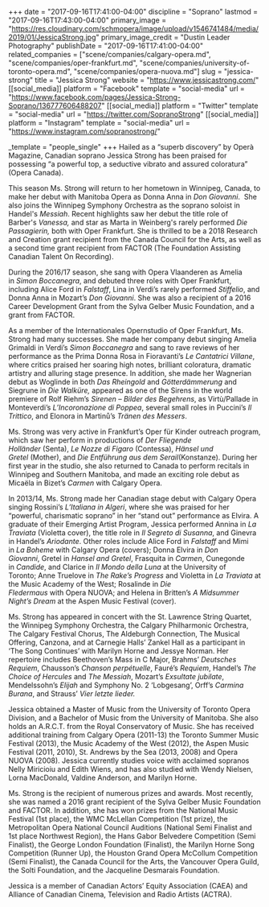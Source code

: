 +++
date = "2017-09-16T17:41:00-04:00"
discipline = "Soprano"
lastmod = "2017-09-16T17:43:00-04:00"
primary_image = "https://res.cloudinary.com/schmopera/image/upload/v1546741484/media/2019/01/JessicaStrong.jpg"
primary_image_credit = "Dustin Leader Photography"
publishDate = "2017-09-16T17:41:00-04:00"
related_companies = ["scene/companies/calgary-opera.md", "scene/companies/oper-frankfurt.md", "scene/companies/university-of-toronto-opera.md", "scene/companies/opera-nuova.md"]
slug = "jessica-strong"
title = "Jessica Strong"
website = "https://www.jessicastrong.com/"
[[social_media]]
platform = "Facebook"
template = "social-media"
url = "https://www.facebook.com/pages/Jessica-Strong-Soprano/136777606488207"
[[social_media]]
platform = "Twitter"
template = "social-media"
url = "https://twitter.com/SopranoStrong"
[[social_media]]
platform = "Instagram"
template = "social-media"
url = "https://www.instagram.com/sopranostrong/"

_template = "people_single"
+++
Hailed as a “superb discovery” by Operà Magazine, Canadian soprano Jessica Strong has been praised for possessing “a powerful top, a seductive vibrato and assured coloratura” (Opera Canada).  

This season Ms. Strong will return to her hometown in Winnipeg, Canada, to make her debut with Manitoba Opera as Donna Anna in _Don Giovanni_.  She also joins the Winnipeg Symphony Orchestra as the soprano soloist in Handel's _Messiah_. Recent highlights saw her debut the title role of Barber's _Vanessa,_ and star as Marta in Weinberg's rarely performed _Die Passagierin,_ both with Oper Frankfurt. She is thrilled to be a 2018 Research and Creation grant recipient from the Canada Council for the Arts, as well as a second time grant recipient from FACTOR (The Foundation Assisting Canadian Talent On Recording).

During the 2016/17 season, she sang with Opera Vlaanderen as Amelia in _Simon Boccanegra_, and debuted three roles with Oper Frankfurt, including Alice Ford in _Falstaff_, Lina in Verdi’s rarely performed _Stiffelio_, and Donna Anna in Mozart’s _Don Giovanni_. She was also a recipient of a 2016 Career Development Grant from the Sylva Gelber Music Foundation, and a grant from FACTOR. 

As a member of the Internationales Opernstudio of Oper Frankfurt, Ms. Strong had many successes. She made her company debut singing Amelia Grimaldi in Verdi’s _Simon Boccanegra_ and sang to rave reviews of her performance as the Prima Donna Rosa in Fioravanti’s _Le Cantatrici Villane_, where critics praised her soaring high notes, brilliant coloratura, dramatic artistry and alluring stage presence. In addition, she made her Wagnerian debut as Woglinde in both _Das Rheingold_ and _Götterdämmerung_ and Siegrune in _Die Walküre,_ appeared as one of the Sirens in the world premiere of Rolf Riehm’s _Sirenen – Bilder des Begehrens_, as Virtù/Pallade in Monteverdi’s _L’Incoronazione di Poppea_, several small roles in Puccini’s _Il Trittico_, and Elonora in Martinů’s _Tränen des Messers_.

Ms. Strong was very active in Frankfurt’s Oper für Kinder outreach program, which saw her perform in productions of _Der Fliegende Holländer_ (Senta), _Le Nozze di Figaro_ (Contessa), _Hänsel und Gretel_ (Mother), and _Die Entführung aus dem Serail_(Konstanze). During her first year in the studio, she also returned to Canada to perform recitals in Winnipeg and Southern Manitoba, and made an exciting role debut as Micaëla in Bizet’s _Carmen_ with Calgary Opera.

In 2013/14, Ms. Strong made her Canadian stage debut with Calgary Opera singing Rossini’s _L’Italiana in Algeri_, where she was praised for her “powerful, charismatic soprano” in her “stand out” performance as Elvira. A graduate of their Emerging Artist Program, Jessica performed Annina in _La Traviata_ (Violetta cover), the title role in _Il Segreto di Susanna_, and Ginevra in Handel’s _Ariodante_. Other roles include Alice Ford in _Falstaff_ and Mimi in _La Boheme_ with Calgary Opera (covers); Donna Elvira in _Don Giovanni_, Gretel in _Hansel and Gretel_, Frasquita in _Carmen_, Cunegonde in _Candide_, and Clarice in _Il Mondo della Luna_ at the University of Toronto; Anne Truelove in _The Rake’s Progress_ and Violetta in _La Traviata_ at the Music Academy of the West; Rosalinde in _Die Fledermaus_ with Opera NUOVA; and Helena in Britten’s _A Midsummer Night’s Dream_ at the Aspen Music Festival (cover).

Ms. Strong has appeared in concert with the St. Lawrence String Quartet, the Winnipeg Symphony Orchestra, the Calgary Philharmonic Orchestra, The Calgary Festival Chorus, The Aldeburgh Connection, The Musical Offering, Canzona, and at Carnegie Halls’ Zankel Hall as a participant in ‘The Song Continues’ with Marilyn Horne and Jessye Norman. Her repertoire includes Beethoven’s Mass in C Major, Brahms’ _Deutsches Requiem_, Chausson’s _Chanson perpétuelle_, Fauré’s _Requiem_, Handel’s _The Choice of Hercules_ and _The Messiah_, Mozart’s _Exsultate jubilate_, Mendelssohn’s _Elijah_ and Symphony No. 2 ‘Lobgesang’, Orff’s _Carmina Burana_, and Strauss’ _Vier letzte lieder._

Jessica obtained a Master of Music from the University of Toronto Opera Division, and a Bachelor of Music from the University of Manitoba. She also holds an A.R.C.T. from the Royal Conservatory of Music. She has received additional training from Calgary Opera (2011-13) the Toronto Summer Music Festival (2013), the Music Academy of the West (2012), the Aspen Music Festival (2011, 2010), St. Andrews by the Sea (2013, 2008) and Opera NUOVA (2008). Jessica currently studies voice with acclaimed sopranos Nelly Miricioiu and Edith Wiens, and has also studied with Wendy Nielsen, Lorna MacDonald, Valdine Anderson, and Marilyn Horne.

Ms. Strong is the recipient of numerous prizes and awards. Most recently, she was named a 2016 grant recipient of the Sylva Gelber Music Foundation and FACTOR. In addition, she has won prizes from the National Music Festival (1st place), the WMC McLellan Competition (1st prize), the Metropolitan Opera National Council Auditions (National Semi Finalist and 1st place Northwest Region), the Hans Gabor Belvedere Competition (Semi Finalist), the George London Foundation (Finalist), the Marilyn Horne Song Competition (Runner Up), the Houston Grand Opera McCollum Competition (Semi Finalist), the Canada Council for the Arts, the Vancouver Opera Guild, the Solti Foundation, and the Jacqueline Desmarais Foundation.

Jessica is a member of Canadian Actors’ Equity Association (CAEA) and Alliance of Canadian Cinema, Television and Radio Artists (ACTRA).
